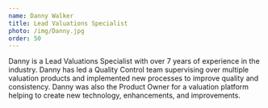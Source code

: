 ```yaml
---
name: Danny Walker
title: Lead Valuations Specialist
photo: /img/Danny.jpg
order: 50
---
```


Danny is a Lead Valuations Specialist with over 7 years of experience in the industry.  Danny has led a Quality Control team supervising over multiple valuation products and implemented new processes to improve quality and consistency.  Danny was also the Product Owner for a valuation platform helping to create new technology, enhancements, and improvements.
